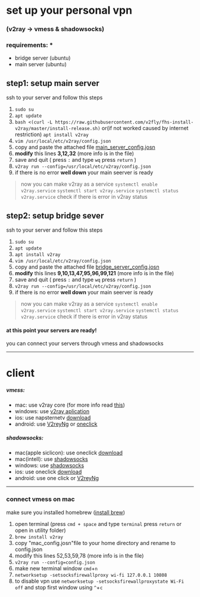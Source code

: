 # set up your personal vpn 
### (v2ray -> vmess & shadowsocks)


### requirements: *

- bridge server (ubuntu)
- main server (ubuntu)

## step1: setup main server
ssh to your server and follow this steps
1. ```sudo su```
2. ``` apt update ```
3. ```bash <(curl -L https://raw.githubusercontent.com/v2fly/fhs-install-v2ray/master/install-release.sh)``` or(if not worked caused by internet restriction) ```apt install v2ray ```  
4. ```vim /usr/local/etc/v2ray/config.json```
5. copy and paste the attached file [main_server_config.josn](/configs/main_server_config.json) 
6. **modify** this lines **3,12,32** (more info is in the file)
7. save and quit  ( press `:` and type `wq` press `return` )
8. ```v2ray run --config=/usr/local/etc/v2ray/config.json```
9. if there is no error **well down** your main seerver is ready
>now you can make v2ray as a service 
>  ```systemctl enable v2ray.service```
>  ```systemctl start v2ray.service```
>  ```systemctl status v2ray.service```
> check if there is error in v2ray status

## step2: setup bridge sever
ssh to your server and follow this steps
1. ```sudo su```
2. ``` apt update ```
3. ```apt install v2ray ```
4. ```vim /usr/local/etc/v2ray/config.json```
5. copy and paste the attached file [bridge_server_config.josn](/configs/bridge_server_config.json)
6. **modify** this lines **9,10,13,47,95,96,99,121** (more info is in the file)
7. save and quit  ( press `:` and type `wq` press `return` )
8. ```v2ray run --config=/usr/local/etc/v2ray/config.json```
9. if there is no error **well down** your main seerver is ready
>now you can make v2ray as a service 
>  ```systemctl enable v2ray.service```
>  ```systemctl start v2ray.service```
>  ```systemctl status v2ray.service```
> check if there is error in v2ray status

#### at this point your servers are ready! 
you can connect your servers through vmess and shadowsocks

<hr>

# client
##### vmess:
- mac: use v2ray core  (for more info read [this](#connect-vmess-on-mac))
- windows: use [v2ray aplication](/client/windows/v2rayN-Core.zip)
- ios: use napsternetv [download](https://apps.apple.com/app/id1629465476)
- android: use [V2reyNg](/client/android/v2rayNG.apk) or [oneclick](/client/android/oneclick.apk)
##### shadowsocks: 
- mac(apple siclicon): use oneclick [download](https://apps.apple.com/us/app/oneclick-safe-easy-fast/id1545555197)
- mac(intell): use [shadowsocks](/client/mac/ShadowsocksX-NG.1.9.4.zip)
- windows: use [shadowsocks](/client/windows/Shadowsocks-4.4.1.0.zip)
- ios: use oneclick [download](https://apps.apple.com/app/id1545555197)
- android: use one click or [V2reyNg](/client/android/v2rayNG.apk)

<hr>


### connect vmess on mac 
make sure you installed homebrew ([install brew](https://brew.sh))
1. open terminal (press `cmd + space` and type `terminal` press `return` or open in utility folder)
2. `brew install v2ray`
3. copy "mac_config.josn"file to your home directory and rename to config.json
4. modify this lines 52,53,59,78 (more info is in the file)
5. `v2ray run --config=config.json` 
6. make new terminal window `cmd`+`n`
7. `networksetup -setsocksfirewallproxy wi-fi 127.0.0.1 10808`
8. to disable vpn use `networksetup -setsocksfirewallproxystate Wi-Fi off` and stop first window using `^`+`c`


